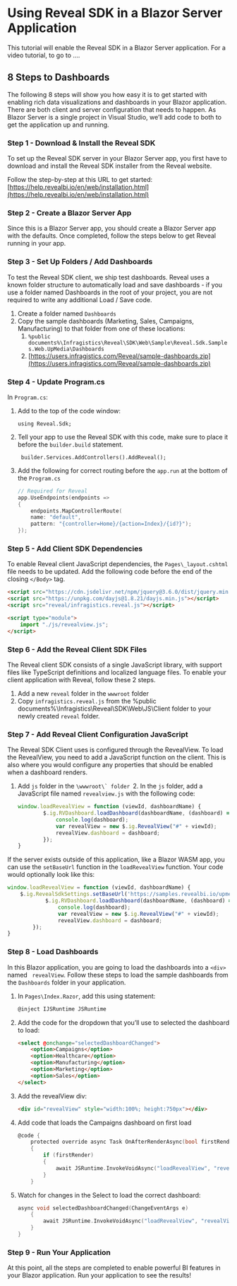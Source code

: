 # Using Reveal SDK in a Blazor Server Application
This tutorial will enable the Reveal SDK in a Blazor Server application.  For a video tutorial, to go to ….
## 8 Steps to Dashboards
The following 8 steps will show you how easy it is to get started with enabling rich data visualizations and dashboards in your Blazor application. There are both client and server configuration that needs to happen.  As Blazor Server is a single project in Visual Studio, we’ll add code to both to get the application up and running.

### Step 1 - Download & Install the Reveal SDK
To set up the Reveal SDK server in your Blazor Server app, you first have to download and install the Reveal SDK installer from the Reveal website.

Follow the step-by-step at this URL to get started: [https://help.revealbi.io/en/web/installation.html](https://help.revealbi.io/en/web/installation.html)

### Step 2 - Create a Blazor Server App
Since this is a Blazor Server app, you should create a Blazor Server app with the defaults.  Once completed, follow the steps below to get Reveal running in your app.

### Step 3 - Set Up Folders / Add Dashboards
To test the Reveal SDK client, we ship test dashboards.  Reveal uses a known folder structure to automatically load and save dashboards - if you use a folder named Dashboards in the root of your project, you are not required to write any additional Load / Save code.

1. Create a folder named `Dashboards`
2. Copy the sample dashboards (Marketing, Sales, Campaigns, Manufacturing) to that folder from one of these locations:
	1. `%public documents%\Infragistics\Reveal\SDK\Web\Sample\Reveal.Sdk.Samples.Web.UpMedia\Dashboards`
	2. [https://users.infragistics.com/Reveal/sample-dashboards.zip](https://users.infragistics.com/Reveal/sample-dashboards.zip)

### Step 4 - Update Program.cs
In `Program.cs`:
1. Add to the top of the code window:
	```
	using Reveal.Sdk;
	```
3. Tell your app to use the Reveal SDK with this code, make sure to place it before the `builder.build` statement.
	```
	 builder.Services.AddControllers().AddReveal();
	```
5. Add the following for correct routing before the `app.run` at the bottom of the `Program.cs`
	```c
	// Required for Reveal
	app.UseEndpoints(endpoints =>
	{
	    endpoints.MapControllerRoute(
	    name: "default",
	    pattern: "{controller=Home}/{action=Index}/{id?}");
	});
	```

### Step 5 - Add Client SDK Dependencies
To enable Reveal client JavaScript dependencies, the `Pages\_layout.cshtml` file needs to be updated. Add the following code before the end of the closing `</Body>` tag.

```html
<script src="https://cdn.jsdelivr.net/npm/jquery@3.6.0/dist/jquery.min.js"></script>
<script src="https://unpkg.com/dayjs@1.8.21/dayjs.min.js"></script>
<script src="reveal/infragistics.reveal.js"></script>

<script type="module">
    import "./js/revealview.js";
</script> 
```

### Step 6 - Add the Reveal Client SDK Files
The Reveal client SDK consists of a single JavaScript library, with support files like TypeScript definitions and localized language files.  To enable your client application with Reveal, follow these 2 steps.

1. Add a new `reveal` folder in the `wwwroot` folder
2. Copy  `infragistics.reveal.js` from the %public documents%\Infragistics\Reveal\SDK\Web\JS\Client folder  to your newly created `reveal` folder.
### Step 7 - Add Reveal Client Configuration JavaScript 
The Reveal SDK Client uses is configured through the RevealView.  To load the RevealView, you need to add a JavaScript function on the client.  This is also where you would configure any properties that should be enabled when a dashboard renders.

1. Add `js` folder in the ``\wwwroot\` folder
	``2. In the `js` folder, add a JavaScript file named `revealview.js` with the following code:
	```js
	window.loadRevealView = function (viewId, dashboardName) {	   
	        $.ig.RVDashboard.loadDashboard(dashboardName, (dashboard) => {
	            console.log(dashboard);
	            var revealView = new $.ig.RevealView("#" + viewId);
	            revealView.dashboard = dashboard;
	        });
	}
	```

If the server exists outside of this application, like a Blazor WASM app, you can use the `setBaseUrl` function in the `loadRevealView` function. Your code would optionally look like this:

```js
window.loadRevealView = function (viewId, dashboardName) {
	$.ig.RevealSdkSettings.setBaseUrl('https://samples.revealbi.io/upmedia-backend/reveal-api/');    
        	$.ig.RVDashboard.loadDashboard(dashboardName, (dashboard) => {
            	console.log(dashboard);
            	var revealView = new $.ig.RevealView("#" + viewId);
            	revealView.dashboard = dashboard;
        });
}
```

### Step 8 - Load Dashboards 
In this Blazor application, you are going to load the dashboards into a `<div>` named ` revealView`.  Follow these steps to load the sample dashboards from the `Dashboards` folder in your application.

1. In `Pages\Index.Razor`, add this using statement:

	```html
	@inject IJSRuntime JSRuntime
	```

2. Add the code for the dropdown that you’ll use to selected the dashboard to load:
	```html
	<select @onchange="selectedDashboardChanged">
	    <option>Campaigns</option>
	    <option>Healthcare</option>
	    <option>Manufacturing</option>
	    <option>Marketing</option>
	    <option>Sales</option>
	</select>
	```

3. Add the revealView div:
	```html
	<div id="revealView" style="width:100%; height:750px"></div>
	```

4. Add code that loads the Campaigns dashboard on first load
	```c
	@code {
	    protected override async Task OnAfterRenderAsync(bool firstRender)
	    {
	        if (firstRender)
	        {
	            await JSRuntime.InvokeVoidAsync("loadRevealView", "revealView", "Campaigns");
	        }
	    }
	```

5. Watch for changes in the Select to load the correct dashboard:
	```c
	async void selectedDashboardChanged(ChangeEventArgs e)
	    {
	        await JSRuntime.InvokeVoidAsync("loadRevealView", "revealView", e.Value!.ToString());
	    }
	}
	```

### Step 9 - Run Your Application 
At this point, all the steps are completed to enable powerful BI features in your Blazor application.  Run your application to see the results!
